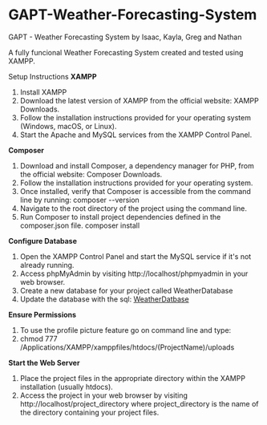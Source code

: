 # GAPT-Weather-Forecasting-System
GAPT - Weather Forecasting System by Isaac, Kayla, Greg and Nathan

A fully funcional Weather Forecasting System created and tested using XAMPP.

Setup Instructions
**XAMPP**
1. Install XAMPP
2. Download the latest version of XAMPP from the official website: XAMPP Downloads.
3. Follow the installation instructions provided for your operating system (Windows, macOS, or Linux).
4. Start the Apache and MySQL services from the XAMPP Control Panel.

**Composer**
1. Download and install Composer, a dependency manager for PHP, from the official website: Composer Downloads.
2. Follow the installation instructions provided for your operating system.
3. Once installed, verify that Composer is accessible from the command line by running: composer --version
4. Navigate to the root directory of the project using the command line.
5. Run Composer to install project dependencies defined in the composer.json file. composer install

**Configure Database**
1. Open the XAMPP Control Panel and start the MySQL service if it's not already running.
2. Access phpMyAdmin by visiting http://localhost/phpmyadmin in your web browser.
3. Create a new database for your project called WeatherDatabase
4. Update the database with the sql: [WeatherDatbase](https://github.com/StaticRevo/GAPT-Weather-Forecasting-System/blob/main/LoginWeather/sql/WeatherDatabase.sql)

**Ensure Permissions**
1. To use the profile picture feature go on command line and type:
2. chmod 777 /Applications/XAMPP/xamppfiles/htdocs/(ProjectName)/uploads

**Start the Web Server**
1. Place the project files in the appropriate directory within the XAMPP installation (usually htdocs).
2. Access the project in your web browser by visiting http://localhost/project_directory where project_directory is the name of the directory containing your project files.
